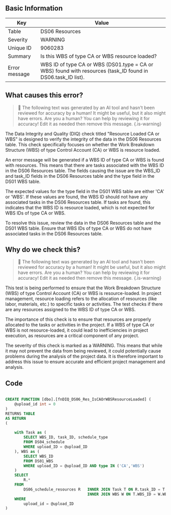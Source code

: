 ## Basic Information
| Key         | Value          |
|-------------|----------------|
| Table       | DS06 Resources |
| Severity    | WARNING |
| Unique ID   | 9060283   |
| Summary     | Is this WBS of type CA or WBS resource loaded? |
| Error message | WBS ID of type CA or WBS (DS01.type = CA or WBS) found with resources (task_ID found in DS06.task_ID list). |

## What causes this error?

> :robot: The following text was generated by an AI tool and hasn't been reviewed for accuracy by a human! It might be useful, but it also might have errors. Are you a human? You can help by reviewing it for accuracy! Edit it as needed then remove this message.
{.is-warning}

The Data Integrity and Quality (DIQ) check titled "Resource Loaded CA or WBS" is designed to verify the integrity of the data in the DS06 Resources table. This check specifically focuses on whether the Work Breakdown Structure (WBS) of type Control Account (CA) or WBS is resource loaded.

An error message will be generated if a WBS ID of type CA or WBS is found with resources. This means that there are tasks associated with the WBS ID in the DS06 Resources table. The fields causing the issue are the WBS_ID and task_ID fields in the DS06 Resources table and the type field in the DS01 WBS table.

The expected values for the type field in the DS01 WBS table are either 'CA' or 'WBS'. If these values are found, the WBS ID should not have any associated tasks in the DS06 Resources table. If tasks are found, this indicates that the WBS ID is resource loaded, which is not expected for WBS IDs of type CA or WBS.

To resolve this issue, review the data in the DS06 Resources table and the DS01 WBS table. Ensure that WBS IDs of type CA or WBS do not have associated tasks in the DS06 Resources table.
## Why do we check this?

> :robot: The following text was generated by an AI tool and hasn't been reviewed for accuracy by a human! It might be useful, but it also might have errors. Are you a human? You can help by reviewing it for accuracy! Edit it as needed then remove this message.
{.is-warning}

This test is being performed to ensure that the Work Breakdown Structure (WBS) of type Control Account (CA) or WBS is resource-loaded. In project management, resource loading refers to the allocation of resources (like labor, materials, etc.) to specific tasks or activities. The test checks if there are any resources assigned to the WBS ID of type CA or WBS. 

The importance of this check is to ensure that resources are properly allocated to the tasks or activities in the project. If a WBS of type CA or WBS is not resource-loaded, it could lead to inefficiencies in project execution, as resources are a critical component of any project. 

The severity of this check is marked as a WARNING. This means that while it may not prevent the data from being reviewed, it could potentially cause problems during the analysis of the project data. It is therefore important to address this issue to ensure accurate and efficient project management and analysis.
## Code

```sql

CREATE FUNCTION [dbo].[fnDIQ_DS06_Res_IsCAOrWBSResourceLoaded] (
	@upload_id int = 0
)
RETURNS TABLE
AS RETURN
(
	
	with Task as (
		SELECT WBS_ID, task_ID, schedule_type 
		FROM DS04_schedule 
		WHERE upload_ID = @upload_ID
	), WBS as (
		SELECT WBS_ID 
		FROM DS01_WBS 
		WHERE upload_ID = @upload_ID AND type IN ('CA','WBS')
	)
	SELECT
		R.*
	FROM
		DS06_schedule_resources R 	INNER JOIN Task T ON R.task_ID = T.task_ID AND R.schedule_type = T.schedule_type
									INNER JOIN WBS W ON T.WBS_ID = W.WBS_ID
	WHERE
		upload_id = @upload_ID
)
```
